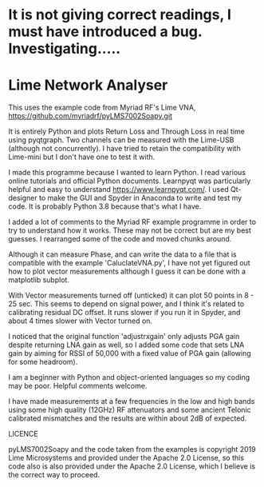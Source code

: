 # It is not giving correct readings, I must have introduced a bug.  Investigating.....

# Lime Network Analyser
 
 This uses the example code from Myriad RF's Lime VNA, 
https://github.com/myriadrf/pyLMS7002Soapy.git
 
It is entirely Python and plots Return Loss and Through Loss in real time using 
pyqtgraph.  Two channels can be measured with the Lime-USB (although not 
concurrently).  I have tried to retain the compatibility with Lime-mini but I 
don't have one to test it with.

I made this programme because I wanted to learn Python.  I read various online 
tutorials and official Python documents.  Learnpyqt was particularly helpful and 
easy to understand https://www.learnpyqt.com/.  I used Qt-designer to make the 
GUI and Spyder in Anaconda to write and test my code.  It is probably Python 3.8 
because that's what I have.

I added a lot of comments to the Myriad RF example programme in order to try to 
understand how it works.  These may not be correct but are my best guesses.  I 
rearranged some of the code and moved chunks around.

Although it can measure Phase, and can write the data to a file that is 
compatible with the example 'CaluclateVNA.py', I have not yet figured out how to 
plot vector measurements although I guess it can be done with a matplotlib subplot.

With Vector measurements turned off (unticked) it can plot 50 points in 8 - 25 
sec.  This seems to depend on signal power, and I think it's related to 
calibrating residual DC offset.  It runs slower if you run it in Spyder, and 
about 4 times slower with Vector turned on.

I noticed that the original function 'adjustrxgain' only adjusts PGA gain 
despite returning LNA gain as well, so I added some code that sets LNA gain by 
aiming for RSSI of 50,000 with a fixed value of PGA gain (allowing for some 
headroom).

I am a beginner with Python and object-oriented languages so my coding may be 
poor.  Helpful comments welcome.

I have made measurements at a few frequencies in the low and high bands using 
some high quality (12GHz) RF attenuators and some ancient Telonic calibrated 
mismatches and the results are within about 2dB of expected.

LICENCE

pyLMS7002Soapy and the code taken from the examples is copyright 2019 Lime 
Microsystems and provided under the Apache 2.0 License, so this code also is 
also provided under the Apache 2.0 License, which I believe is the correct way 
to proceed.
